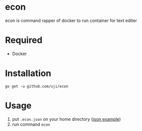 # econ
econ is command rapper of docker to run container for text editer

# Required
- Docker

# Installation

```
go get -u github.com/uji/econ
```

# Usage

1. put `.econ.json` on your home directory ([json example](https://github.com/uji/econ/blob/master/example/.econ.json))
2. run command `econ`
